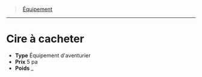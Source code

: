 ﻿---
!Equipment
Type: Équipement d'aventurier
Price: 5 pa
Weight: _
Id: equipment_hd.md#cire-à-cacheter
ParentLink: equipment_hd.md#Équipement
Name: Cire à cacheter
ParentName: Équipement
NameLevel: 1
Attributes: {}
---
> [Équipement](hd_equipment.md)

---

# Cire à cacheter

- **Type** Équipement d'aventurier
- **Prix** 5 pa
- **Poids** _

